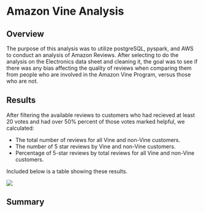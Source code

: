 # Amazon Vine Analysis
## Overview 
The purpose of this analysis was to utilize postgreSQL, pyspark, and AWS to conduct an analysis of Amazon Reviews. After selecting to do the analysis on the Electronics data sheet and cleaning it, the goal was to see if there was any bias affecting the quality of reviews when comparing them from people who are involved in the Amazon Vine Program, versus those who are not. 

## Results 
After filtering the available reviews to customers who had recieved at least 20 votes and had over 50% percent of those votes marked helpful, we calculated:
- The total number of reviews for all Vine and non-Vine customers.
- The number of 5 star reviews by Vine and non-Vine customers.
- Percentage of 5-star reviews by total reviews for all Vine and non-Vine customers.

Included below is a table showing these results.

<img src="images/vine_analysis"> 

## Summary 
